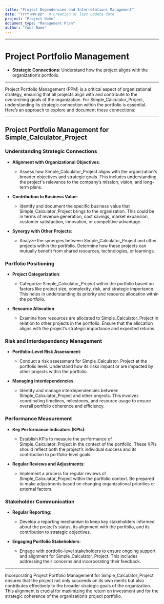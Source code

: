 ```yaml
---
title: "Project Dependencies and Interrelations Management"
date: "YYYY-MM-DD"  # Creation or last update date
project: "Project Name"
document_type: "Management Plan"
author: "Your Name"
---
```

---
# Project Portfolio Management

- **Strategic Connections**: Understand how the project aligns with the organization’s portfolio.

---
Project Portfolio Management (PPM) is a critical aspect of organizational strategy, ensuring that all projects align with and contribute to the overarching goals of the organization. For Simple_Calculator_Project, understanding its strategic connection within the portfolio is essential. Here’s an approach to explore and document these connections:

---

## Project Portfolio Management for Simple_Calculator_Project

### Understanding Strategic Connections
- **Alignment with Organizational Objectives**: 
  - Assess how Simple_Calculator_Project aligns with the organization's broader objectives and strategic goals. This includes understanding the project's relevance to the company’s mission, vision, and long-term plans.

- **Contribution to Business Value**: 
  - Identify and document the specific business value that Simple_Calculator_Project brings to the organization. This could be in terms of revenue generation, cost savings, market expansion, customer satisfaction, innovation, or competitive advantage.

- **Synergy with Other Projects**: 
  - Analyze the synergies between Simple_Calculator_Project and other projects within the portfolio. Determine how these projects can mutually benefit from shared resources, technologies, or learnings.

### Portfolio Positioning
- **Project Categorization**: 
  - Categorize Simple_Calculator_Project within the portfolio based on factors like project size, complexity, risk, and strategic importance. This helps in understanding its priority and resource allocation within the portfolio.

- **Resource Allocation**: 
  - Examine how resources are allocated to Simple_Calculator_Project in relation to other projects in the portfolio. Ensure that the allocation aligns with the project’s strategic importance and expected returns.

### Risk and Interdependency Management
- **Portfolio-Level Risk Assessment**: 
  - Conduct a risk assessment for Simple_Calculator_Project at the portfolio level. Understand how its risks impact or are impacted by other projects within the portfolio.
  
- **Managing Interdependencies**: 
  - Identify and manage interdependencies between Simple_Calculator_Project and other projects. This involves coordinating timelines, milestones, and resource usage to ensure overall portfolio coherence and efficiency.

### Performance Measurement
- **Key Performance Indicators (KPIs)**: 
  - Establish KPIs to measure the performance of Simple_Calculator_Project in the context of the portfolio. These KPIs should reflect both the project’s individual success and its contribution to portfolio-level goals.

- **Regular Reviews and Adjustments**: 
  - Implement a process for regular reviews of Simple_Calculator_Project within the portfolio context. Be prepared to make adjustments based on changing organizational priorities or external factors.

### Stakeholder Communication
- **Regular Reporting**: 
  - Develop a reporting mechanism to keep key stakeholders informed about the project’s status, its alignment with the portfolio, and its contribution to strategic objectives.

- **Engaging Portfolio Stakeholders**: 
  - Engage with portfolio-level stakeholders to ensure ongoing support and alignment for Simple_Calculator_Project. This includes addressing their concerns and incorporating their feedback.

---

Incorporating Project Portfolio Management for Simple_Calculator_Project ensures that the project not only succeeds on its own merits but also contributes effectively to the broader strategic goals of the organization. This alignment is crucial for maximizing the return on investment and for the strategic coherence of the organization’s project portfolio.